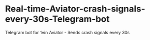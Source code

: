 # Real-time-Aviator-crash-signals-every-30s-Telegram-bot
Telegram bot for 1vin Aviator - Sends crash signals every 30s
